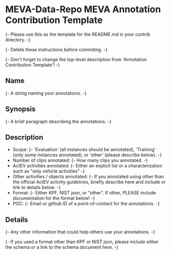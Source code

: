 # MEVA-Data-Repo MEVA Annotation Contribution Template

{- Please use this as the template for the README.md in your contrib directory. -}

{- Delete these instructions before commiting. -}

{- Don't forget to change the top-level description from 'Annotation Contribution Template'! -}

## Name

{- A string naming your annotations. -}

## Synopsis

{- A brief paragraph describing the annotations. -}

## Description

* Scope: {- 'Evaluation' (all instances should be annotated), 'Training' (only some instances annotated), or 'other' (please describe below). -}
* Number of clips annotated: {- How many clips you annotated. -}
* ActEV activities annotated: {- Either an explicit list or a characterization such as "only vehicle activities" -}
* Other activities / objects annotated: {- If you annotated using other than the official ActEV activity guidelines, briefly describe here and include or link to details below. -}
* Format: {- Either KPF, NIST json, or "other". If other, PLEASE include documentation for the format below! -}
* POC: {- Email or github ID of a point-of-contact for the annotations. -}

## Details

{- Any other information that could help others use your annotations. -}

{- If you used a format other than KPF or NIST json, please include either the schema or a link to the schema document here. -}

